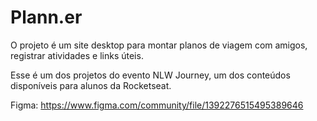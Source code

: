 # Plann.er

O projeto é um site desktop para montar planos de viagem com amigos, registrar atividades e links úteis.

Esse é um dos projetos do evento NLW Journey, um dos conteúdos disponíveis para alunos da Rocketseat.


Figma: https://www.figma.com/community/file/1392276515495389646
